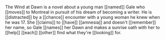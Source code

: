 The Wind at Dawn is a novel about a young man [[named]] Gale who [[moves]] to Montreal in pursuit of his dream of becoming a writer. He is [[distracted]] by a [[chance]] encounter with a young woman he knew when he was 17. She [[claims]] to [[have]] [[amnesia]] and doesn't [[remember]] her name, so Gale [[names]] her Dawn and makes a sunrise oath with her to [[help]] [[each]] [[other]] find what they're [[looking]] for.
